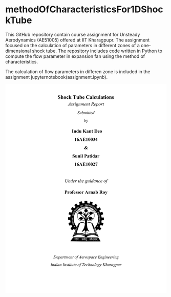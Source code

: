 # methodOfCharacteristicsFor1DShockTube
This GitHub repository contain course assignment for Unsteady Aerodynamics (AE51005) offered at IIT Kharagpupr. The assignment focused on the calculation of parameters in different zones of a one-dimensional shock tube. The repository includes code written in Python to compute the flow parameter in expansion fan using the method of characteristics.

The calculation of flow parameters in differen zone is included in the assignment jupyternotebook(assignment.ipynb).

![Intro](/PageIMages/Assignment-1/Assignment-1-1.png)

